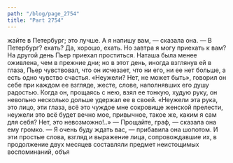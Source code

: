 ```yaml
---
path: "/blog/page_2754"
title: "Part 2754"
---
```


жайте в Петербург; это лучше. А я напишу вам, — сказала она.
— В Петербург? ехать? Да, хорошо, ехать. Но завтра я могу приехать к вам?
На другой день Пьер приехал проститься. Наташа была менее оживлена, чем в прежние дни; но в этот день, иногда взглянув ей в глаза, Пьер чувствовал, что он исчезает, что ни его, ни ее нет больше, а есть одно чувство счастья. «Неужели? Нет, не может быть», говорил он себе при каждом ее взгляде, жесте, слове, наполнявших его душу радостью.
Когда он, прощаясь с нею, взял ее тонкую, худую руку, он невольно несколько дольше удержал ее в своей.
«Неужели эта рука, это лицо, эти глаза, всё это чуждое мне сокровище женской прелести, неужели это всё будет вечно мое, привычное, такое же, каким я сам для себя? Нет, это невозможно!..»
— Прощайте, граф, — сказала она ему громко. — Я очень буду ждать вас, — прибавила она шопотом.
И эти простые слова, взгляд и выражение лица, сопровождавшие их, в продолжение двух месяцев составляли предмет неистощимых воспоминаний, объя
